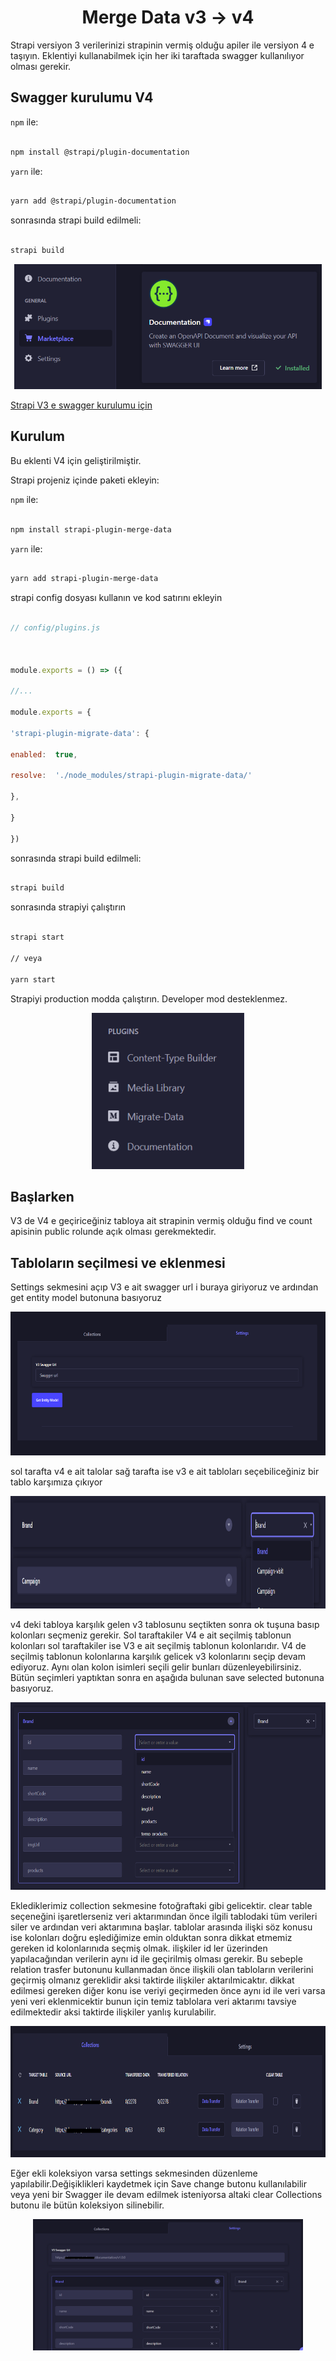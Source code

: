 
<h1  align="center">Merge Data v3 → v4</h1>

  

Strapi versiyon 3 verilerinizi strapinin vermiş olduğu apiler ile versiyon 4 e taşıyın. Eklentiyi kullanabilmek için her iki taraftada swagger kullanılıyor olması gerekir.

  

## Swagger kurulumu V4

  

`npm` ile:

```bash

npm install @strapi/plugin-documentation

```

  

`yarn` ile:

```bash

yarn add @strapi/plugin-documentation

```

  

sonrasında strapi build edilmeli:

```bash

strapi build

```

<p  align="center">

<img  src="https://raw.githubusercontent.com/OgzaTech/strapi-plugin-migrate-data/main/assets/swagger_installed.png"  alt="Migrate-data"  height="200"  />

</p>

  

[Strapi V3 e swagger kurulumu için](https://docs-v3.strapi.io/developer-docs/latest/development/plugins/documentation.html)

  

## Kurulum

  

Bu eklenti V4 için geliştirilmiştir.

  

Strapi projeniz içinde paketi ekleyin:

  

`npm` ile:

```bash

npm install strapi-plugin-merge-data

```

  

`yarn` ile:

```bash

yarn add strapi-plugin-merge-data

```

  

strapi config dosyası kullanın ve kod satırını ekleyin

  

```js

// config/plugins.js

  

module.exports = () => ({

//...

module.exports = {

'strapi-plugin-migrate-data': {

enabled:  true,

resolve:  './node_modules/strapi-plugin-migrate-data/'

},

}

})

```

  

sonrasında strapi build edilmeli:

```bash

strapi build

```

  

sonrasında strapiyi çalıştırın

```bash

strapi start

// veya

yarn start

```

  

Strapiyi production modda çalıştırın. Developer mod desteklenmez.

  
  

<p  align="center">

<img  src="https://raw.githubusercontent.com/OgzaTech/strapi-plugin-migrate-data/main/assets/installed_migrate_data.png"  alt="Migrate-data"  height="250"  />

</p>

  

## Başlarken

  

V3 de V4 e geçiriceğiniz tabloya ait strapinin vermiş olduğu find ve count apisinin public rolunde açık olması gerekmektedir.

  

## Tabloların seçilmesi ve eklenmesi

  

Settings sekmesini açıp V3 e ait swagger url i buraya giriyoruz ve ardından get entity model butonuna basıyoruz

  

<p  align="center">

<img  src="https://raw.githubusercontent.com/OgzaTech/strapi-plugin-migrate-data/main/assets/settings.png"  alt="Migrate-data"  height="230"  />

</p>

  

sol tarafta v4 e ait talolar sağ tarafta ise v3 e ait tabloları seçebiliceğiniz bir tablo karşımıza çıkıyor

  

<p  align="center">

<img  src="https://raw.githubusercontent.com/OgzaTech/strapi-plugin-migrate-data/main/assets/settings_table.png"  alt="Migrate-data"  height="180"  />

</p>

  

v4 deki tabloya karşılık gelen v3 tablosunu seçtikten sonra ok tuşuna basıp kolonları seçmeniz gerekir. Sol taraftakiler V4 e ait seçilmiş tablonun kolonları sol taraftakiler ise V3 e ait seçilmiş tablonun kolonlarıdır. V4 de seçilmiş tablonun kolonlarına karşılık gelicek v3 kolonlarını seçip devam ediyoruz. Aynı olan kolon isimleri seçili gelir bunları düzenleyebilirsiniz. Bütün seçimleri yaptıktan sonra en aşağıda bulunan save selected butonuna basıyoruz.

  

<p  align="center">

<img  src="https://raw.githubusercontent.com/OgzaTech/strapi-plugin-migrate-data/main/assets/settings_select_column.png"  alt="Migrate-data"  height="300"  />

</p>

  

Eklediklerimiz collection sekmesine fotoğraftaki gibi gelicektir. clear table seçeneğini işaretlerseniz veri aktarımından önce ilgili tablodaki tüm verileri siler ve ardından veri aktarımına başlar. tablolar arasında ilişki söz konusu ise kolonları doğru eşlediğimize emin olduktan sonra dikkat etmemiz gereken id kolonlarınıda seçmiş olmak. ilişkiler id ler üzerinden yapılacağından verilerin aynı id ile geçirilmiş olması gerekir. Bu sebeple relation trasfer butonunu kullanmadan önce ilişkili olan tabloların verilerini geçirmiş olmanız gereklidir aksi taktirde ilişkiler aktarılmicaktır. dikkat edilmesi gereken diğer konu ise veriyi geçirmeden önce aynı id ile veri varsa yeni veri eklenmicektir bunun için temiz tablolara veri aktarımı tavsiye edilmektedir aksi taktirde ilişkiler yanlış kurulabilir.

  

<p  align="center">

<img  src="https://raw.githubusercontent.com/OgzaTech/strapi-plugin-migrate-data/main/assets/collection.png"  alt="Migrate-data"  height="210"  />

</p>

Eğer ekli koleksiyon varsa settings sekmesinden düzenleme yapılabilir.Değişiklikleri kaydetmek için Save change butonu kullanılabilir veya yeni bir Swagger ile devam edilmek isteniyorsa altaki clear Collections butonu ile bütün koleksiyon silinebilir. 

<p  align="center">

<img  src="https://raw.githubusercontent.com/OgzaTech/strapi-plugin-migrate-data/main/assets/edit_collections.png"  alt="Migrate-data"  height="210"  />

</p>